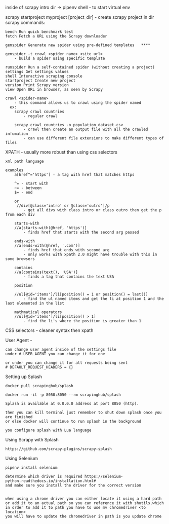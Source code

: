 <!-- to start project -->

inside of scrapy intro dir -> pipenv shell - to start virtual env

<!--  -->

scrapy startproject myproject [project_dir] - create scrapy project in dir
scrapy commands:

    bench Run quick benchmark test
    fetch Fetch a URL using the Scrapy downloader

    genspider Generate new spider using pre-defined templates   ****

    genspider -t crawl <spider name> <site url>
        - build a spider using specific template

    runspider Run a self-contained spider (without creating a project)
    settings Get settings values
    shell Interactive scraping console
    startproject Create new project
    version Print Scrapy version
    view Open URL in browser, as seen by Scrapy

    crawl <spider-name>
        - this command allows us to crawl using the spider named
      ex:
        scrapy crawl countries
            - regular crawl

        scrapy crawl countries -o population_dataset.csv
            - crawl then create an output file with all the crawled infomation
            - can use different file extensions to make different types of files

XPATH - usually more robust than using css selectors

    xml path language

    examples
        a[href^='https'] - a tag with href that matches https

        ^= - start with
        ~= - between
        $= - end

        or
         //div[@class='intro' or @class='outro']/p
            - get all divs with class intro or class outro then get the p from each div

        starts-with
        //a[starts-with(@href, 'https')]
            - finds href that starts with the second arg passed

        ends-with
        //a[ends-with(@href, '.com')]
            - finds href that ends with second arg
            - only works with xpath 2.0 might have trouble with this in some browsers

        contains
        //a[contains(text(), 'USA')]
            - finds a tag that contains the text USA

        position

        //ul[@id='items']/li[position() = 1 or position() = last()]
            - find the ul named items and get the li at position 1 and the last elemented in the list

        mathmatical operators
        //ul[@id='items']/li[position() > 1]
            - find the li's where the position is greater than 1

CSS selectors - cleaner syntax then xpath

User Agent -

    can change user agent inside of the settings file
    under # USER_AGENT you can change it for one

    or under you can change it for all requests being sent
    # DEFAULT_REQUEST_HEADERS = {}

Setting up Splash

    docker pull scrapinghub/splash

    docker run -it -p 8050:8050 --rm scrapinghub/splash

    Splash is available at 0.0.0.0 address at port 8050 (http).

    then you can kill terminal just remember to shut down splash once you are finished
    or else docker will continue to run splash in the background

    you configure splash with Lua language

Using Scrapy with Splash

    https://github.com/scrapy-plugins/scrapy-splash

Using Selenium

    pipenv install selenium

    determine which driver is required https://selenium-python.readthedocs.io/installation.html#
    and make sure you install the driver for the correct version


    when using a chrome driver you can either locate it using a hard path or add it to an actual path so you can reference it with shutils.which
    in order to add it to path you have to use mv chromedriver <to location>
    you will have to update the chromedriver in path is you update chrome
